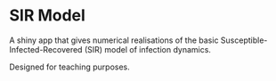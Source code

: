 # SIR Model

A shiny app that gives numerical realisations of the basic Susceptible-Infected-Recovered (SIR) model of infection dynamics.

Designed for teaching purposes.
